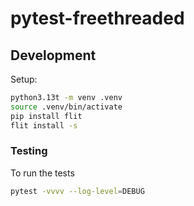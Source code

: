 # pytest-freethreaded


## Development

Setup: 

```bash
python3.13t -m venv .venv
source .venv/bin/activate
pip install flit
flit install -s
```

### Testing

To run the tests

```bash
pytest -vvvv --log-level=DEBUG
```